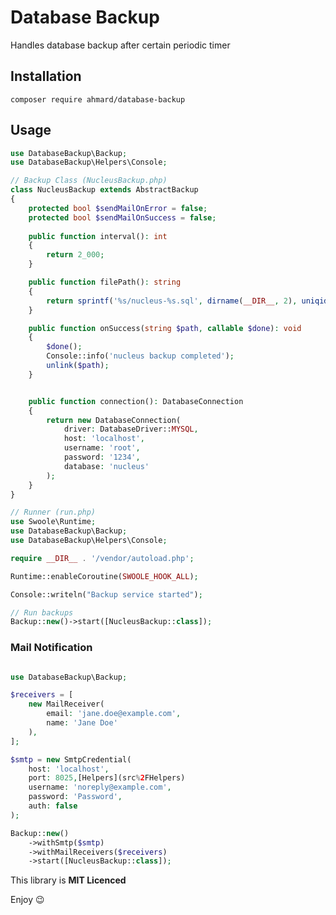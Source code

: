 # Database Backup

Handles database backup after certain periodic timer

## Installation

```composer require ahmard/database-backup```

## Usage

```php
use DatabaseBackup\Backup;
use DatabaseBackup\Helpers\Console;

// Backup Class (NucleusBackup.php)
class NucleusBackup extends AbstractBackup
{
    protected bool $sendMailOnError = false;
    protected bool $sendMailOnSuccess = false;
    
    public function interval(): int
    {
        return 2_000;
    }

    public function filePath(): string
    {
        return sprintf('%s/nucleus-%s.sql', dirname(__DIR__, 2), uniqid());
    }

    public function onSuccess(string $path, callable $done): void
    {
        $done();
        Console::info('nucleus backup completed');
        unlink($path);
    }


    public function connection(): DatabaseConnection
    {
        return new DatabaseConnection(
            driver: DatabaseDriver::MYSQL,
            host: 'localhost',
            username: 'root',
            password: '1234',
            database: 'nucleus'
        );
    }
}

// Runner (run.php)
use Swoole\Runtime;
use DatabaseBackup\Backup;
use DatabaseBackup\Helpers\Console;

require __DIR__ . '/vendor/autoload.php';

Runtime::enableCoroutine(SWOOLE_HOOK_ALL);

Console::writeln("Backup service started");

// Run backups
Backup::new()->start([NucleusBackup::class]);

```

### Mail Notification

```php

use DatabaseBackup\Backup;

$receivers = [
    new MailReceiver(
        email: 'jane.doe@example.com',
        name: 'Jane Doe'
    ),
];

$smtp = new SmtpCredential(
    host: 'localhost',
    port: 8025,[Helpers](src%2FHelpers)
    username: 'noreply@example.com',
    password: 'Password',
    auth: false
);

Backup::new()
    ->withSmtp($smtp)
    ->withMailReceivers($receivers)
    ->start([NucleusBackup::class]);
```

This library is **MIT Licenced**

Enjoy 😉